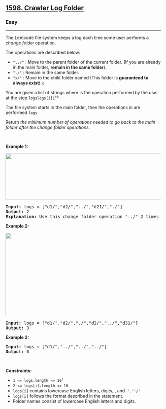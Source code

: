 <h2><a href="https://leetcode.com/problems/crawler-log-folder/">1598. Crawler Log Folder</a></h2><h3>Easy</h3><hr><div><p _msttexthash="4746534" _msthash="21">The Leetcode file system keeps a log each time some user performs a <em>change folder</em> operation.</p>

<p _msttexthash="914810" _msthash="22">The operations are described below:</p>

<ul>
	<li><code>"../"</code><font _mstmutation="1" _msttexthash="6916845" _msthash="23"> : Move to the parent folder of the current folder. (If you are already in the main folder, <strong _mstmutation="1">remain in the same folder</strong>).</font></li>
	<li><code>"./"</code><font _mstmutation="1" _msttexthash="540527" _msthash="24"> : Remain in the same folder.</font></li>
	<li><code>"x/"</code><font _mstmutation="1" _msttexthash="3288974" _msthash="25"> : Move to the child folder named  (This folder is <strong _mstmutation="1">guaranteed to always exist</strong>).</font><code>x</code></li>
</ul>

<p><font _mstmutation="1" _msttexthash="4253275" _msthash="26">You are given a list of strings  where  is the operation performed by the user at the  step.</font><code>logs</code><code>logs[i]</code><code>i<sup>th</sup></code></p>

<p><font _mstmutation="1" _msttexthash="3653104" _msthash="27">The file system starts in the main folder, then the operations in  are performed.</font><code>logs</code></p>

<p _msttexthash="6891846" _msthash="28">Return <em>the minimum number of operations needed to go back to the main folder after the change folder operations.</em></p>

<p>&nbsp;</p>
<p><strong class="example" _msttexthash="114439" _msthash="29">Example 1:</strong></p>

<p><img alt="" src="https://assets.leetcode.com/uploads/2020/09/09/sample_11_1957.png" style="width: 775px; height: 151px;"></p>

<pre><strong>Input:</strong> logs = ["d1/","d2/","../","d21/","./"]
<strong>Output:</strong> 2
<strong>Explanation: </strong>Use this change folder operation "../" 2 times and go back to the main folder.
</pre>

<p><strong class="example" _msttexthash="114621" _msthash="30">Example 2:</strong></p>

<p><img alt="" src="https://assets.leetcode.com/uploads/2020/09/09/sample_22_1957.png" style="width: 600px; height: 270px;"></p>

<pre><strong>Input:</strong> logs = ["d1/","d2/","./","d3/","../","d31/"]
<strong>Output:</strong> 3
</pre>

<p><strong class="example" _msttexthash="114803" _msthash="31">Example 3:</strong></p>

<pre><strong>Input:</strong> logs = ["d1/","../","../","../"]
<strong>Output:</strong> 0
</pre>

<p>&nbsp;</p>
<p><strong _msttexthash="199901" _msthash="32">Constraints:</strong></p>

<ul>
	<li><code>1 &lt;= logs.length &lt;= 10<sup>3</sup></code></li>
	<li><code>2 &lt;= logs[i].length &lt;= 10</code></li>
	<li><code>logs[i]</code><font _mstmutation="1" _msttexthash="1592604" _msthash="33"> contains lowercase English letters, digits, , and .</font><code>'.'</code><code>'/'</code></li>
	<li><code>logs[i]</code><font _mstmutation="1" _msttexthash="1442506" _msthash="34"> follows the format described in the statement.</font></li>
	<li _msttexthash="2378740" _msthash="35">Folder names consist of lowercase English letters and digits.</li>
</ul>
</div>